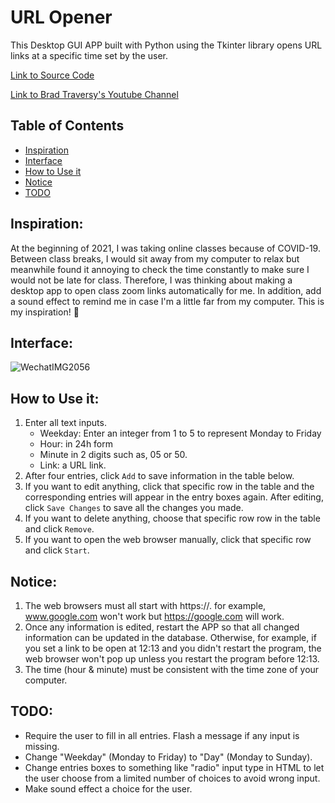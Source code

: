 # URL Opener

This Desktop GUI APP built with Python using the Tkinter library opens URL links at a specific time set by the user. 

[Link to Source Code](https://github.com/bradtraversy/part_manager)

[Link to Brad Traversy's Youtube Channel](https://www.youtube.com/user/TechGuyWeb)

## Table of Contents
- [Inspiration](#insipiration)
- [Interface](#interface)
- [How to Use it](#how-to-use-it)
- [Notice](#notice)
- [TODO](#todo)

## Inspiration:
At the beginning of 2021, I was taking online classes because of COVID-19. Between class breaks, I would sit away from my computer to relax but meanwhile found it annoying to check the time constantly to make sure I would not be late for class. Therefore, I was thinking about making a desktop app to open class zoom links automatically for me. In addition, add a sound effect to remind me in case I'm a little far from my computer. This is my inspiration! :star2:

## Interface:
  ![WechatIMG2056](https://user-images.githubusercontent.com/71456398/114523986-671e1c80-9c77-11eb-8f3e-5e763d129563.jpeg)

## How to Use it:
  1. Enter all text inputs. 
     - Weekday: Enter an integer from 1 to 5 to represent Monday to Friday 
     - Hour: in 24h form
     - Minute in 2 digits such as, 05 or 50. 
     - Link: a URL link.
  2. After four entries, click <code>Add</code> to save information in the table below. 
  3. If you want to edit anything, click that specific row in the table and the corresponding entries will appear in the entry boxes again. After editing, click <code>Save Changes</code> to save all the changes you made. 
  4. If you want to delete anything, choose that specific row row in the table and click <code>Remove</code>. 
  5. If you want to open the web browser manually, click that specific row and click <code>Start</code>. 

## Notice:
  1. The web browsers must all start with https://. for example, www.google.com won't work but https://google.com will work. 
  2. Once any information is edited, restart the APP so that all changed information can be updated in the database. Otherwise, for example, if you set a link to be open at 12:13 and you didn't restart the program, the web browser won't pop up unless you restart the program before 12:13. 
  3. The time (hour & minute) must be consistent with the time zone of your computer.  

## TODO:
- Require the user to fill in all entries. Flash a message if any input is missing.
- Change "Weekday" (Monday to Friday) to "Day" (Monday to Sunday). 
- Change entries boxes to something like "radio" input type in HTML to let the user choose from a limited number of choices to avoid wrong input. 
- Make sound effect a choice for the user. 
